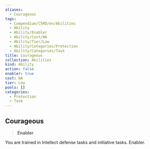 ```yaml
---
aliases:
  - Courageous
tags:
  - Compendium/CSRD/en/Abilities
  - Ability
  - Ability/Enabler
  - Ability/Cost/NA
  - Ability/Tier/Low
  - Ability/Categories/Protection
  - Ability/Categories/Task
title: Courageous
collection: Abilities
kind: Ability
action: false
enabler: true
cost: NA
tier: Low
pools: []
categories:
  - Protection
  - Task
---
```

## Courageous  
>**Enabler**
  
You are trained in Intellect defense tasks and initiative tasks. Enabler.